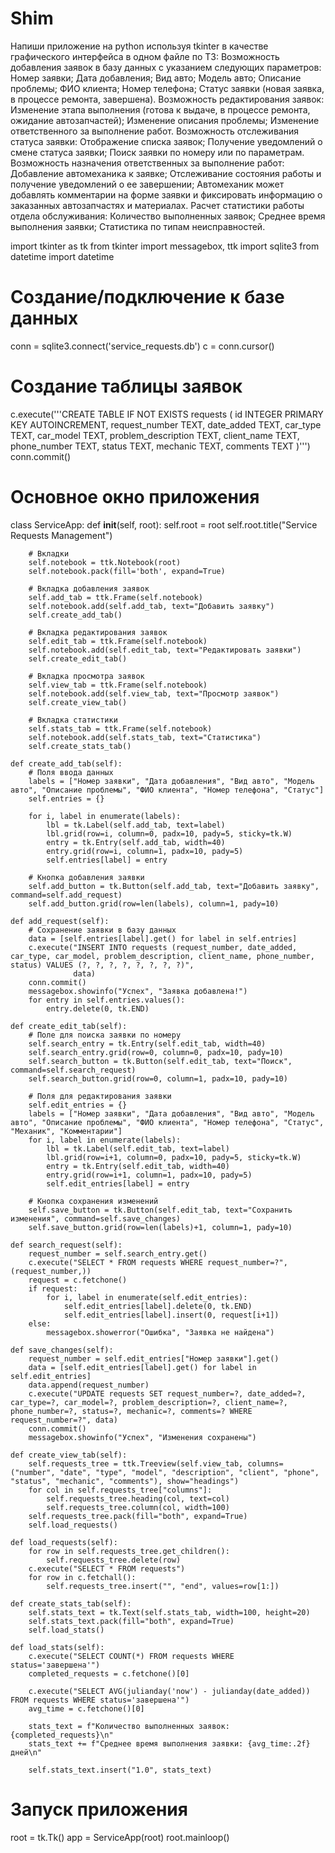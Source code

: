 # Shim
Напиши приложение на python используя tkinter в качестве графического интерфейса в одном файле по ТЗ:
Возможность добавления заявок в базу данных с указанием следующих параметров:
Номер заявки;
Дата добавления;
Вид авто;
Модель авто;
Описание проблемы;
ФИО клиента;
Номер телефона;
Статус заявки (новая заявка, в процессе ремонта, завершена).
Возможность редактирования заявок:
Изменение этапа выполнения (готова к выдаче, в процессе ремонта, ожидание автозапчастей);
Изменение описания проблемы;
Изменение ответственного за выполнение работ.
Возможность отслеживания статуса заявки:
Отображение списка заявок;
Получение уведомлений о смене статуса заявки;
Поиск заявки по номеру или по параметрам.
Возможность назначения ответственных за выполнение работ:
Добавление автомеханика к заявке;
Отслеживание состояния работы и получение уведомлений о ее завершении;
Автомеханик может добавлять комментарии на форме заявки и фиксировать информацию о заказанных автозапчастях и материалах.
Расчет статистики работы отдела обслуживания:
Количество выполненных заявок;
Среднее время выполнения заявки;
Статистика по типам неисправностей.

import tkinter as tk
from tkinter import messagebox, ttk
import sqlite3
from datetime import datetime

# Создание/подключение к базе данных
conn = sqlite3.connect('service_requests.db')
c = conn.cursor()

# Создание таблицы заявок
c.execute('''CREATE TABLE IF NOT EXISTS requests (
             id INTEGER PRIMARY KEY AUTOINCREMENT,
             request_number TEXT,
             date_added TEXT,
             car_type TEXT,
             car_model TEXT,
             problem_description TEXT,
             client_name TEXT,
             phone_number TEXT,
             status TEXT,
             mechanic TEXT,
             comments TEXT
             )''')
conn.commit()

# Основное окно приложения
class ServiceApp:
    def __init__(self, root):
        self.root = root
        self.root.title("Service Requests Management")

        # Вкладки
        self.notebook = ttk.Notebook(root)
        self.notebook.pack(fill='both', expand=True)

        # Вкладка добавления заявок
        self.add_tab = ttk.Frame(self.notebook)
        self.notebook.add(self.add_tab, text="Добавить заявку")
        self.create_add_tab()

        # Вкладка редактирования заявок
        self.edit_tab = ttk.Frame(self.notebook)
        self.notebook.add(self.edit_tab, text="Редактировать заявки")
        self.create_edit_tab()

        # Вкладка просмотра заявок
        self.view_tab = ttk.Frame(self.notebook)
        self.notebook.add(self.view_tab, text="Просмотр заявок")
        self.create_view_tab()

        # Вкладка статистики
        self.stats_tab = ttk.Frame(self.notebook)
        self.notebook.add(self.stats_tab, text="Статистика")
        self.create_stats_tab()

    def create_add_tab(self):
        # Поля ввода данных
        labels = ["Номер заявки", "Дата добавления", "Вид авто", "Модель авто", "Описание проблемы", "ФИО клиента", "Номер телефона", "Статус"]
        self.entries = {}

        for i, label in enumerate(labels):
            lbl = tk.Label(self.add_tab, text=label)
            lbl.grid(row=i, column=0, padx=10, pady=5, sticky=tk.W)
            entry = tk.Entry(self.add_tab, width=40)
            entry.grid(row=i, column=1, padx=10, pady=5)
            self.entries[label] = entry

        # Кнопка добавления заявки
        self.add_button = tk.Button(self.add_tab, text="Добавить заявку", command=self.add_request)
        self.add_button.grid(row=len(labels), column=1, pady=10)

    def add_request(self):
        # Сохранение заявки в базу данных
        data = [self.entries[label].get() for label in self.entries]
        c.execute("INSERT INTO requests (request_number, date_added, car_type, car_model, problem_description, client_name, phone_number, status) VALUES (?, ?, ?, ?, ?, ?, ?, ?)",
                  data)
        conn.commit()
        messagebox.showinfo("Успех", "Заявка добавлена!")
        for entry in self.entries.values():
            entry.delete(0, tk.END)

    def create_edit_tab(self):
        # Поле для поиска заявки по номеру
        self.search_entry = tk.Entry(self.edit_tab, width=40)
        self.search_entry.grid(row=0, column=0, padx=10, pady=10)
        self.search_button = tk.Button(self.edit_tab, text="Поиск", command=self.search_request)
        self.search_button.grid(row=0, column=1, padx=10, pady=10)

        # Поля для редактирования заявки
        self.edit_entries = {}
        labels = ["Номер заявки", "Дата добавления", "Вид авто", "Модель авто", "Описание проблемы", "ФИО клиента", "Номер телефона", "Статус", "Механик", "Комментарии"]
        for i, label in enumerate(labels):
            lbl = tk.Label(self.edit_tab, text=label)
            lbl.grid(row=i+1, column=0, padx=10, pady=5, sticky=tk.W)
            entry = tk.Entry(self.edit_tab, width=40)
            entry.grid(row=i+1, column=1, padx=10, pady=5)
            self.edit_entries[label] = entry

        # Кнопка сохранения изменений
        self.save_button = tk.Button(self.edit_tab, text="Сохранить изменения", command=self.save_changes)
        self.save_button.grid(row=len(labels)+1, column=1, pady=10)

    def search_request(self):
        request_number = self.search_entry.get()
        c.execute("SELECT * FROM requests WHERE request_number=?", (request_number,))
        request = c.fetchone()
        if request:
            for i, label in enumerate(self.edit_entries):
                self.edit_entries[label].delete(0, tk.END)
                self.edit_entries[label].insert(0, request[i+1])
        else:
            messagebox.showerror("Ошибка", "Заявка не найдена")

    def save_changes(self):
        request_number = self.edit_entries["Номер заявки"].get()
        data = [self.edit_entries[label].get() for label in self.edit_entries]
        data.append(request_number)
        c.execute("UPDATE requests SET request_number=?, date_added=?, car_type=?, car_model=?, problem_description=?, client_name=?, phone_number=?, status=?, mechanic=?, comments=? WHERE request_number=?", data)
        conn.commit()
        messagebox.showinfo("Успех", "Изменения сохранены")

    def create_view_tab(self):
        self.requests_tree = ttk.Treeview(self.view_tab, columns=("number", "date", "type", "model", "description", "client", "phone", "status", "mechanic", "comments"), show="headings")
        for col in self.requests_tree["columns"]:
            self.requests_tree.heading(col, text=col)
            self.requests_tree.column(col, width=100)
        self.requests_tree.pack(fill="both", expand=True)
        self.load_requests()

    def load_requests(self):
        for row in self.requests_tree.get_children():
            self.requests_tree.delete(row)
        c.execute("SELECT * FROM requests")
        for row in c.fetchall():
            self.requests_tree.insert("", "end", values=row[1:])

    def create_stats_tab(self):
        self.stats_text = tk.Text(self.stats_tab, width=100, height=20)
        self.stats_text.pack(fill="both", expand=True)
        self.load_stats()

    def load_stats(self):
        c.execute("SELECT COUNT(*) FROM requests WHERE status='завершена'")
        completed_requests = c.fetchone()[0]

        c.execute("SELECT AVG(julianday('now') - julianday(date_added)) FROM requests WHERE status='завершена'")
        avg_time = c.fetchone()[0]

        stats_text = f"Количество выполненных заявок: {completed_requests}\n"
        stats_text += f"Среднее время выполнения заявки: {avg_time:.2f} дней\n"

        self.stats_text.insert("1.0", stats_text)

# Запуск приложения
root = tk.Tk()
app = ServiceApp(root)
root.mainloop()
